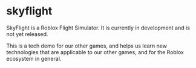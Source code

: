 # skyflight

SkyFlight is a Roblox Flight Simulator. It is currently in development and is not yet released.

This is a tech demo for our other games, and helps us learn new technologies that are applicable to our other games, and for the Roblox ecosystem in general.
